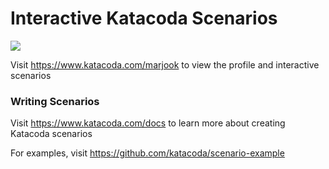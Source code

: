 # Interactive Katacoda Scenarios

[![](http://shields.katacoda.com/katacoda/marjook/count.svg)](https://www.katacoda.com/marjook "Get your profile on Katacoda.com")

Visit https://www.katacoda.com/marjook to view the profile and interactive scenarios

### Writing Scenarios
Visit https://www.katacoda.com/docs to learn more about creating Katacoda scenarios

For examples, visit https://github.com/katacoda/scenario-example
